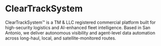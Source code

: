 # ClearTrackSystem
ClearTrackSystem™ is a TM &amp; LLC registered commercial platform built for high-security logistics and AI-enhanced fleet intelligence. Based in San Antonio, we deliver autonomous visibility and agent-level data automation across long-haul, local, and satellite-monitored routes.
